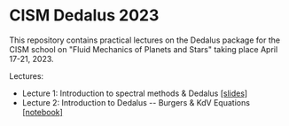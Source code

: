 # CISM Dedalus 2023

This repository contains practical lectures on the Dedalus package for the CISM school on "Fluid Mechanics of Planets and Stars" taking place April 17-21, 2023.

Lectures:

* Lecture 1: Introduction to spectral methods & Dedalus [[slides]](https://raw.githubusercontent.com/kburns/cism_dedalus_2023/main/lecture_1_compressed.pdf)
* Lecture 2: Introduction to Dedalus -- Burgers & KdV Equations [[notebook]](https://nbviewer.org/github/kburns/cism_dedalus_2023/blob/main/lecture_2_intro_to_dedalus.ipynb)
